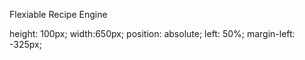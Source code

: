 Flexiable Recipe Engine

height: 100px;
width:650px;
position: absolute;
left: 50%;
margin-left: -325px;